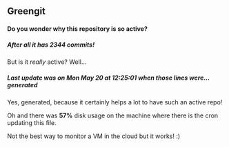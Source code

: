 ## Greengit

#### Do you wonder why this repository is so active?

##### After all it has 2344 commits!

But is it *really* active? Well...

##### Last update was on Mon May 20 at 12:25:01 when those lines were... generated

Yes, generated, because it certainly helps a lot to have such an active repo!

Oh and there was **57%** disk usage on the machine
where there is the cron updating this file.

Not the best way to monitor a VM in the cloud but it works! :)
